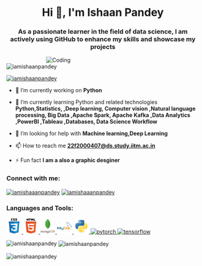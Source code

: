 <h1 align="center">Hi 👋, I'm Ishaan Pandey</h1>
<h3 align="center">As a passionate learner in the field of data science, I am actively using GitHub to enhance my skills and showcase my projects</h3>
<img align="right" alt="Coding" width="400" src="https://www.mjvinnovation.com/wp-content/uploads/2021/07/Etapas-do-Data-Science-para-aplicar-na-sua-empresa.gif">
<p align="left"> <img src="https://komarev.com/ghpvc/?username=iamishaanpandey&label=Profile%20views&color=0e75b6&style=flat" alt="iamishaanpandey" /> </p>

<p align="left"> <a href="https://github.com/ryo-ma/github-profile-trophy"><img src="https://github-profile-trophy.vercel.app/?username=iamishaanpandey" alt="iamishaanpandey" /></a> </p>

- 🔭 I’m currently working on **Python**

- 🌱 I’m currently learning Python and related technologies **Python,Statistics, ,Deep learning, Computer vision ,Natural language processing, Big Data ,Apache Spark, Apache Kafka ,Data Analytics ,PowerBI ,Tableau ,Databases, Data Science Workflow**

- 🤝 I’m looking for help with **Machine learning,Deep Learning**

- 📫 How to reach me **22f2000407@ds.study.iitm.ac.in**

- ⚡ Fun fact **I am a also a graphic desginer**

<h3 align="left">Connect with me:</h3>
<p align="left">
<a href="https://linkedin.com/in/iamishaaanpandey" target="blank"><img align="center" src="https://raw.githubusercontent.com/rahuldkjain/github-profile-readme-generator/master/src/images/icons/Social/linked-in-alt.svg" alt="iamishaaanpandey" height="30" width="40" /></a>
<a href="https://instagram.com/iamishaaanpandey" target="blank"><img align="center" src="https://raw.githubusercontent.com/rahuldkjain/github-profile-readme-generator/master/src/images/icons/Social/instagram.svg" alt="iamishaaanpandey" height="30" width="40" /></a>
</p>

<h3 align="left">Languages and Tools:</h3>
<p align="left"> <a href="https://www.w3schools.com/css/" target="_blank" rel="noreferrer"> <img src="https://raw.githubusercontent.com/devicons/devicon/master/icons/css3/css3-original-wordmark.svg" alt="css3" width="40" height="40"/> </a> <a href="https://www.w3.org/html/" target="_blank" rel="noreferrer"> <img src="https://raw.githubusercontent.com/devicons/devicon/master/icons/html5/html5-original-wordmark.svg" alt="html5" width="40" height="40"/> </a> <a href="https://www.mongodb.com/" target="_blank" rel="noreferrer"> <img src="https://raw.githubusercontent.com/devicons/devicon/master/icons/mongodb/mongodb-original-wordmark.svg" alt="mongodb" width="40" height="40"/> </a> <a href="https://www.mysql.com/" target="_blank" rel="noreferrer"> <img src="https://raw.githubusercontent.com/devicons/devicon/master/icons/mysql/mysql-original-wordmark.svg" alt="mysql" width="40" height="40"/> </a> <a href="https://www.python.org" target="_blank" rel="noreferrer"> <img src="https://raw.githubusercontent.com/devicons/devicon/master/icons/python/python-original.svg" alt="python" width="40" height="40"/> </a> <a href="https://pytorch.org/" target="_blank" rel="noreferrer"> <img src="https://www.vectorlogo.zone/logos/pytorch/pytorch-icon.svg" alt="pytorch" width="40" height="40"/> </a> <a href="https://www.tensorflow.org" target="_blank" rel="noreferrer"> <img src="https://www.vectorlogo.zone/logos/tensorflow/tensorflow-icon.svg" alt="tensorflow" width="40" height="40"/> </a> </p>

<p><img align="left" src="https://github-readme-stats.vercel.app/api/top-langs?username=iamishaanpandey&show_icons=true&locale=en&layout=compact" alt="iamishaanpandey" /></p>

<p>&nbsp;<img align="center" src="https://github-readme-stats.vercel.app/api?username=iamishaanpandey&show_icons=true&locale=en" alt="iamishaanpandey" /></p>

<p><img align="center" src="https://github-readme-streak-stats.herokuapp.com/?user=iamishaanpandey&" alt="iamishaanpandey" /></p>
